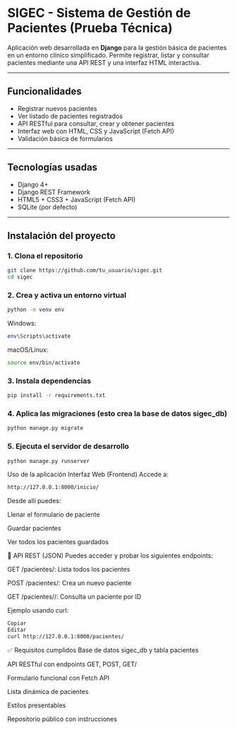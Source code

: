 #  SIGEC - Sistema de Gestión de Pacientes (Prueba Técnica)

Aplicación web desarrollada en **Django** para la gestión básica de pacientes en un entorno clínico simplificado. Permite registrar, listar y consultar pacientes mediante una API REST y una interfaz HTML interactiva.

---

##  Funcionalidades

-  Registrar nuevos pacientes
-  Ver listado de pacientes registrados
-  API RESTful para consultar, crear y obtener pacientes
-  Interfaz web con HTML, CSS y JavaScript (Fetch API)
-  Validación básica de formularios

---

##  Tecnologías usadas

- Django 4+
- Django REST Framework
- HTML5 + CSS3 + JavaScript (Fetch API)
- SQLite (por defecto)

---

##  Instalación del proyecto

### 1. Clona el repositorio

```bash
git clone https://github.com/tu_usuario/sigec.git
cd sigec
```
### 2. Crea y activa un entorno virtual
```bash
python -m venv env
```
 Windows:
```bash
env\Scripts\activate
```
 macOS/Linux:
```bash
source env/bin/activate
```
### 3. Instala dependencias
```bash
pip install -r requirements.txt
```
### 4. Aplica las migraciones (esto crea la base de datos sigec_db)
```bash
python manage.py migrate
```
### 5. Ejecuta el servidor de desarrollo
```bash
python manage.py runserver
```
 Uso de la aplicación
 Interfaz Web (Frontend)
Accede a:

```bash
http://127.0.0.1:8000/inicio/
```
Desde allí puedes:

Llenar el formulario de paciente

Guardar pacientes

Ver todos los pacientes guardados

🧪 API REST (JSON)
Puedes acceder y probar los siguientes endpoints:

GET /pacientes/: Lista todos los pacientes

POST /pacientes/: Crea un nuevo paciente

GET /pacientes/<id>/: Consulta un paciente por ID

Ejemplo usando curl:

```bash
Copiar
Editar
curl http://127.0.0.1:8000/pacientes/
```
✅ Requisitos cumplidos
 Base de datos sigec_db y tabla pacientes

 API RESTful con endpoints GET, POST, GET/<id>

 Formulario funcional con Fetch API

 Lista dinámica de pacientes

 Estilos presentables

 Repositorio público con instrucciones
